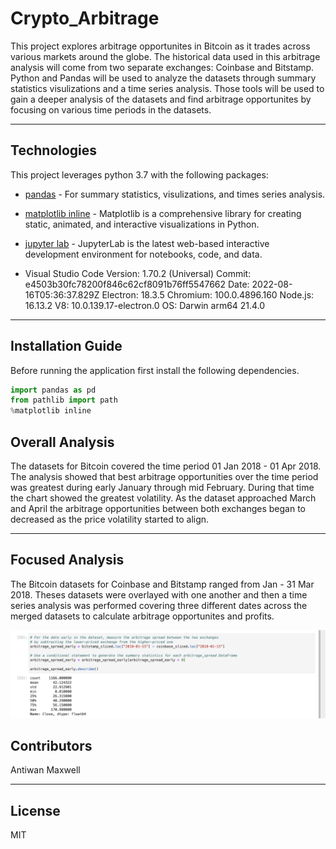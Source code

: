 # Crypto_Arbitrage

This project explores arbitrage opportunites in Bitcoin as it trades across various markets around the globe. The historical data used in this arbitrage analysis will come from two separate exchanges: Coinbase and Bitstamp. Python and Pandas will be used to analyze the datasets through summary statistics visulizations and a time series analysis. Those tools will be used to gain a deeper analysis of the datasets and find arbitrage opportunites by focusing on various time periods in the datasets. 

---

## Technologies

This project leverages python 3.7 with the following packages:

* [pandas](https://pandas.pydata.org/docs/getting_started/install.html) - For summary statistics, visulizations, and times series analysis.
* [matplotlib inline](https://matplotlib.org/stable/users/installing/index.html) - Matplotlib is a comprehensive library for creating static, animated, and interactive visualizations in Python. 
* [jupyter lab](https://jupyter.org/install) - JupyterLab is the latest web-based interactive development environment for notebooks, code, and data.

* Visual Studio Code Version: 1.70.2 (Universal)
Commit: e4503b30fc78200f846c62cf8091b76ff5547662
Date: 2022-08-16T05:36:37.829Z
Electron: 18.3.5
Chromium: 100.0.4896.160
Node.js: 16.13.2
V8: 10.0.139.17-electron.0
OS: Darwin arm64 21.4.0

---

## Installation Guide

Before running the application first install the following dependencies.

```python
import pandas as pd
from pathlib import path
%matplotlib inline
```

## Overall Analysis

The datasets for Bitcoin covered the time period 01 Jan 2018 - 01 Apr 2018. The analysis showed that best arbitrage opportunities over the time period was greatest during early January through mid February. During that time the chart showed the greatest volatility. As the dataset approached March and April the arbitrage opportunities between both exchanges began to decreased as the price volatility started to align. 

---
## Focused Analysis

The Bitcoin datasets for Coinbase and Bitstamp ranged from Jan - 31 Mar 2018. Theses datasets were overlayed with one another and then a time series analysis was performed covering three different dates across the merged datasets to calculate arbitrage opportunites and profits.


![Arbitrage Analysis 15 Jan 2018](Images/arbitrage_early_one.png)








## Contributors

Antiwan Maxwell

---

## License

MIT
